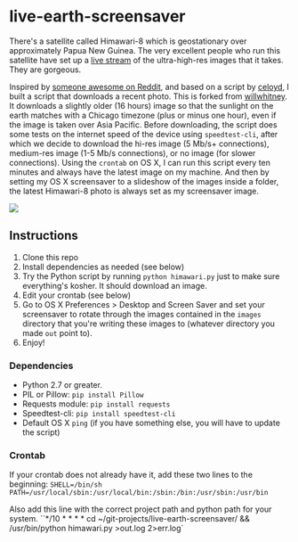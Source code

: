 # live-earth-screensaver

There's a satellite called Himawari-8 which is geostationary over approximately Papua New Guinea. The very excellent people who run this satellite have set up a [live stream](http://himawari8.nict.go.jp/) of the ultra-high-res images that it takes. They are gorgeous.

Inspired by [someone awesome on Reddit](https://www.reddit.com/r/programming/comments/441do9/i_made_a_windows_powershell_script_that_puts_a/), and based on a script by [celoyd](https://github.com/celoyd), I built a script that downloads a recent photo. This is forked from [willwhitney](https://github.com/willwhitney/live-earth-desktop). It downloads a slightly older (16 hours) image so that the sunlight on the earth matches with a Chicago timezone (plus or minus one hour), even if the image is taken over Asia Pacific. Before downloading, the script does some tests on the internet speed of the device using `speedtest-cli`, after which we decide to download the hi-res image (5 Mb/s+ connections), medium-res image (1-5 Mb/s connections), or no image (for slower connections). Using the `crontab` on OS X, I can run this script every ten minutes and always have the latest image on my machine. And then by setting my OS X screensaver to a slideshow of the images inside a folder, the latest Himawari-8 photo is always set as my screensaver image.

![](example.png)

## Instructions

1. Clone this repo
2. Install dependencies as needed (see below)
4. Try the Python script by running `python himawari.py` just to make sure everything's kosher. It should download an image.
5. Edit your crontab (see below)
7. Go to OS X Preferences > Desktop and Screen Saver and set your screensaver to rotate through the images contained in the `images` directory that you're writing these images to (whatever directory you made `out` point to).
8. Enjoy!

### Dependencies
* Python 2.7 or greater.
* PIL or Pillow: `pip install Pillow`
* Requests module: `pip install requests`
* Speedtest-cli: `pip install speedtest-cli`
* Default OS X `ping` (if you have something else, you will have to update the script)

### Crontab
If your crontab does not already have it, add these two lines to the beginning:
`SHELL=/bin/sh`
`PATH=/usr/local/sbin:/usr/local/bin:/sbin:/bin:/usr/sbin:/usr/bin`

Also add this line with the correct project path and python path for your system.
``*/10 * * * * cd ~/git-projects/live-earth-screensaver/ && /usr/bin/python himawari.py >out.log 2>err.log`
